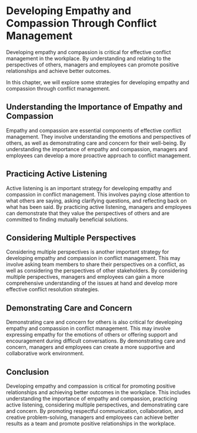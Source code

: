 Developing Empathy and Compassion Through Conflict Management
==================================================================================================================

Developing empathy and compassion is critical for effective conflict management in the workplace. By understanding and relating to the perspectives of others, managers and employees can promote positive relationships and achieve better outcomes.

In this chapter, we will explore some strategies for developing empathy and compassion through conflict management.

Understanding the Importance of Empathy and Compassion
------------------------------------------------------

Empathy and compassion are essential components of effective conflict management. They involve understanding the emotions and perspectives of others, as well as demonstrating care and concern for their well-being. By understanding the importance of empathy and compassion, managers and employees can develop a more proactive approach to conflict management.

Practicing Active Listening
---------------------------

Active listening is an important strategy for developing empathy and compassion in conflict management. This involves paying close attention to what others are saying, asking clarifying questions, and reflecting back on what has been said. By practicing active listening, managers and employees can demonstrate that they value the perspectives of others and are committed to finding mutually beneficial solutions.

Considering Multiple Perspectives
---------------------------------

Considering multiple perspectives is another important strategy for developing empathy and compassion in conflict management. This may involve asking team members to share their perspectives on a conflict, as well as considering the perspectives of other stakeholders. By considering multiple perspectives, managers and employees can gain a more comprehensive understanding of the issues at hand and develop more effective conflict resolution strategies.

Demonstrating Care and Concern
------------------------------

Demonstrating care and concern for others is also critical for developing empathy and compassion in conflict management. This may involve expressing empathy for the emotions of others or offering support and encouragement during difficult conversations. By demonstrating care and concern, managers and employees can create a more supportive and collaborative work environment.

Conclusion
----------

Developing empathy and compassion is critical for promoting positive relationships and achieving better outcomes in the workplace. This includes understanding the importance of empathy and compassion, practicing active listening, considering multiple perspectives, and demonstrating care and concern. By promoting respectful communication, collaboration, and creative problem-solving, managers and employees can achieve better results as a team and promote positive relationships in the workplace.
